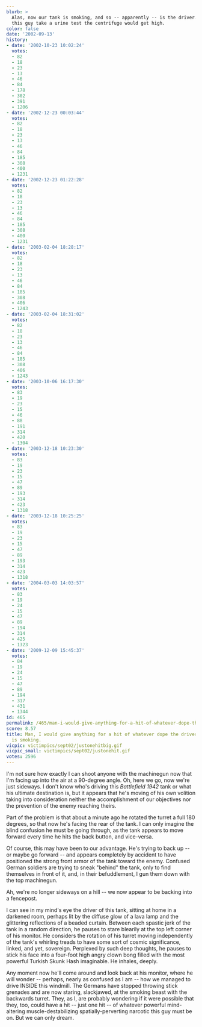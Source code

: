 ```yaml
---
blurb: >
  Alas, now our tank is smoking, and so -- apparently -- is the driver. If they made
  this guy take a urine test the centrifuge would get high.
color: false
date: '2002-09-13'
history:
- date: '2002-10-23 10:02:24'
  votes:
  - 82
  - 18
  - 23
  - 13
  - 46
  - 84
  - 178
  - 302
  - 391
  - 1206
- date: '2002-12-23 00:03:44'
  votes:
  - 82
  - 18
  - 23
  - 13
  - 46
  - 84
  - 185
  - 308
  - 400
  - 1231
- date: '2002-12-23 01:22:28'
  votes:
  - 82
  - 18
  - 23
  - 13
  - 46
  - 84
  - 185
  - 308
  - 400
  - 1231
- date: '2003-02-04 18:28:17'
  votes:
  - 82
  - 18
  - 23
  - 13
  - 46
  - 84
  - 185
  - 308
  - 406
  - 1243
- date: '2003-02-04 18:31:02'
  votes:
  - 82
  - 18
  - 23
  - 13
  - 46
  - 84
  - 185
  - 308
  - 406
  - 1243
- date: '2003-10-06 16:17:30'
  votes:
  - 83
  - 19
  - 23
  - 15
  - 46
  - 88
  - 191
  - 314
  - 420
  - 1304
- date: '2003-12-18 10:23:30'
  votes:
  - 83
  - 19
  - 23
  - 15
  - 47
  - 89
  - 193
  - 314
  - 423
  - 1318
- date: '2003-12-18 10:25:25'
  votes:
  - 83
  - 19
  - 23
  - 15
  - 47
  - 89
  - 193
  - 314
  - 423
  - 1318
- date: '2004-03-03 14:03:57'
  votes:
  - 83
  - 19
  - 24
  - 15
  - 47
  - 89
  - 194
  - 314
  - 425
  - 1323
- date: '2009-12-09 15:45:37'
  votes:
  - 84
  - 19
  - 24
  - 15
  - 47
  - 89
  - 194
  - 317
  - 431
  - 1344
id: 465
permalink: /465/man-i-would-give-anything-for-a-hit-of-whatever-dope-the-driver-of-this-tank-is-smoking/
score: 8.57
title: Man, I would give anything for a hit of whatever dope the driver of this tank
  is smoking.
vicpic: victimpics/sept02/justonehitbig.gif
vicpic_small: victimpics/sept02/justonehit.gif
votes: 2596
---
```


I'm not sure how exactly I can shoot anyone with the machinegun now that
I'm facing up into the air at a 90-degree angle. Oh, here we go, now
we're just sideways. I don't know who's driving this *Battlefield 1942*
tank or what his ultimate destination is, but it appears that he's
moving of his own volition taking into consideration neither the
accomplishment of our objectives nor the prevention of the enemy
reaching theirs.

Part of the problem is that about a minute ago he rotated the turret a
full 180 degrees, so that now he's facing the rear of the tank. I can
only imagine the blind confusion he must be going through, as the tank
appears to move forward every time he hits the back button, and
vice-versa.

Of course, this may have been to our advantage. He's trying to back up
-- or maybe go forward -- and appears completely by accident to have
positioned the strong front armor of the tank toward the enemy. Confused
German soldiers are trying to sneak "behind" the tank, only to find
themselves in front of it, and, in their befuddlement, I gun them down
with the top machinegun.

Ah, we're no longer sideways on a hill -- we now appear to be backing
into a fencepost.

I can see in my mind's eye the driver of this tank, sitting at home in a
darkened room, perhaps lit by the diffuse glow of a lava lamp and the
glittering reflections of a beaded curtain. Between each spastic jerk of
the tank in a random direction, he pauses to stare blearily at the top
left corner of his monitor. He considers the rotation of his turret
moving independently of the tank's whirling treads to have some sort of
cosmic significance, linked, and yet, sovereign. Perplexed by such deep
thoughts, he pauses to stick his face into a four-foot high angry clown
bong filled with the most powerful Turkish Skunk Hash imaginable. He
inhales, deeply.

Any moment now he'll come around and look back at his monitor, where he
will wonder -- perhaps, nearly as confused as I am -- how we managed to
drive INSIDE this windmill. The Germans have stopped throwing stick
grenades and are now staring, slackjawed, at the smoking beast with the
backwards turret. They, as I, are probably wondering if it were possible
that they, too, could have a hit -- just one hit -- of whatever powerful
mind-altering muscle-destabilizing spatially-perverting narcotic this
guy must be on. But we can only dream.